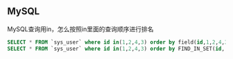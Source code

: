 MySQL
---
MySQL查询用in，怎么按照in里面的查询顺序进行排名
```SQL
SELECT * FROM `sys_user` where id in(1,2,4,3) order by field(id,1,2,4,3);
SELECT * FROM `sys_user` where id in(1,2,4,3) order by FIND_IN_SET(id,'1,2,4,3');
```
